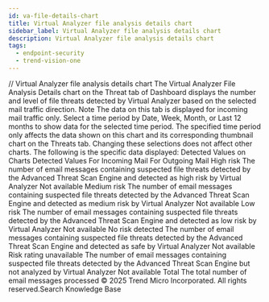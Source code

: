 ```yaml
---
id: va-file-details-chart
title: Virtual Analyzer file analysis details chart
sidebar_label: Virtual Analyzer file analysis details chart
description: Virtual Analyzer file analysis details chart
tags:
  - endpoint-security
  - trend-vision-one
---
```


/*<![CDATA[*/ $('#title').html($('meta[name=map-description]').attr('content')); /*]]>*/ Virtual Analyzer file analysis details chart The Virtual Analyzer File Analysis Details chart on the Threat tab of Dashboard displays the number and level of file threats detected by Virtual Analyzer based on the selected mail traffic direction. Note The data on this tab is displayed for incoming mail traffic only. Select a time period by Date, Week, Month, or Last 12 months to show data for the selected time period. The specified time period only affects the data shown on this chart and its corresponding thumbnail chart on the Threats tab. Changing these selections does not affect other charts. The following is the specific data displayed: Detected Values on Charts Detected Values For Incoming Mail For Outgoing Mail High risk The number of email messages containing suspected file threats detected by the Advanced Threat Scan Engine and detected as high risk by Virtual Analyzer Not available Medium risk The number of email messages containing suspected file threats detected by the Advanced Threat Scan Engine and detected as medium risk by Virtual Analyzer Not available Low risk The number of email messages containing suspected file threats detected by the Advanced Threat Scan Engine and detected as low risk by Virtual Analyzer Not available No risk detected The number of email messages containing suspected file threats detected by the Advanced Threat Scan Engine and detected as safe by Virtual Analyzer Not available Risk rating unavailable The number of email messages containing suspected file threats detected by the Advanced Threat Scan Engine but not analyzed by Virtual Analyzer Not available Total The total number of email messages processed © 2025 Trend Micro Incorporated. All rights reserved.Search Knowledge Base